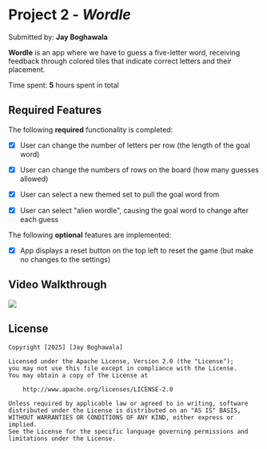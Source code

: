 # Project 2 - *Wordle*

Submitted by: **Jay Boghawala**

**Wordle**  is an app where we have to guess a five-letter word, receiving feedback through colored tiles that indicate correct letters and their placement.

Time spent: **5** hours spent in total

## Required Features

The following **required** functionality is completed:

- [x] User can change the number of letters per row (the length of the goal word)
- [x] User can change the numbers of rows on the board (how many guesses allowed)
- [x] User can select a new themed set to pull the goal word from
- [x] User can select "alien wordle", causing the goal word to change after each guess


The following **optional** features are implemented:

- [x] App displays a reset button on the top left to reset the game (but make no changes to the settings)

## Video Walkthrough

<div>
    <a href="https://www.loom.com/share/6a3de29428c54e8482d235c5723606ea">
    </a>
    <a href="https://www.loom.com/share/6a3de29428c54e8482d235c5723606ea">
      <img style="max-width:300px;" src="https://cdn.loom.com/sessions/thumbnails/6a3de29428c54e8482d235c5723606ea-a66cc70be68bacba-full-play.gif">
    </a>
  </div>

## License

    Copyright [2025] [Jay Boghawala]

    Licensed under the Apache License, Version 2.0 (the "License");
    you may not use this file except in compliance with the License.
    You may obtain a copy of the License at

        http://www.apache.org/licenses/LICENSE-2.0

    Unless required by applicable law or agreed to in writing, software
    distributed under the License is distributed on an "AS IS" BASIS,
    WITHOUT WARRANTIES OR CONDITIONS OF ANY KIND, either express or implied.
    See the License for the specific language governing permissions and
    limitations under the License.
